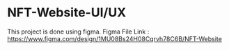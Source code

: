 # NFT-Website-UI/UX
This project is done using figma.
Figma File Link : https://www.figma.com/design/1MU08Bs24H08Cqrvh78C6B/NFT-Website
